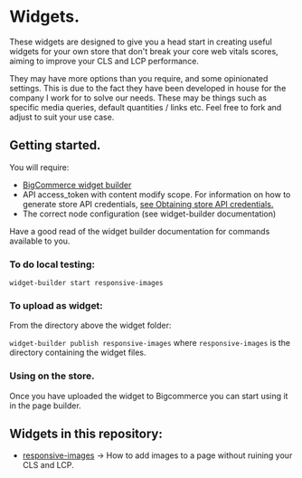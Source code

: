 # Widgets.

These widgets are designed to give you a head start in creating useful widgets for your own store that don't break your core web vitals scores, aiming to improve your CLS and LCP performance.

They may have more options than you require, and some opinionated settings. This is due to the fact they have been developed in house for the company I work for to solve our needs. These may be things such as specific media queries, default quantities / links etc. Feel free to fork and adjust to suit your use case.


## Getting started.

You will require:

- [BigCommerce widget builder](https://github.com/bigcommerce/widget-builder)
- API access_token with content modify scope. For information on how to generate store API credentials, [see Obtaining store API credentials.](https://developer.bigcommerce.com/api-docs/getting-started/authentication#obtaining-store-api-credentials)
- The correct node configuration (see widget-builder documentation)

Have a good read of the widget builder documentation for commands available to you.

### To do local testing:

`widget-builder start responsive-images`

### To upload as widget:

From the directory above the widget folder:

`widget-builder publish responsive-images` where `responsive-images` is the directory containing the widget files.


### Using on the store.

Once you have uploaded the widget to Bigcommerce you can start using it in the page builder.

## Widgets in this repository:

- [responsive-images](responsive-images/README.md) -> How to add images to a page without ruining your CLS and LCP.
